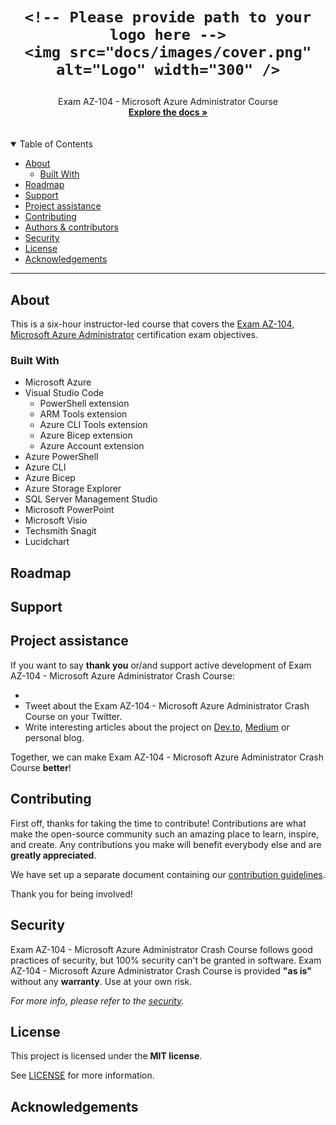 <h1 align="center">
  
    <!-- Please provide path to your logo here -->
    <img src="docs/images/cover.png" alt="Logo" width="300" />
  </a>
</h1>

<div align="center">
  Exam AZ-104 - Microsoft Azure Administrator Course
  <br />
  <a href="#about"><strong>Explore the docs »</strong></a>
  <br />
  <br />
 
</div>

<div align="center">
<br />



</div>

<details open="open">
<summary>Table of Contents</summary>

- [About](#about)
  - [Built With](#built-with)
- [Roadmap](#roadmap)
- [Support](#support)
- [Project assistance](#project-assistance)
- [Contributing](#contributing)
- [Authors & contributors](#authors--contributors)
- [Security](#security)
- [License](#license)
- [Acknowledgements](#acknowledgements)

</details>

---

## About

This is a six-hour instructor-led course that covers the [Exam AZ-104, Microsoft Azure Administrator](https://docs.microsoft.com/en-us/learn/certifications/exams/az-104) certification exam objectives.

### Built With

- Microsoft Azure
- Visual Studio Code
  - PowerShell extension
  - ARM Tools extension
  - Azure CLI Tools extension
  - Azure Bicep extension
  - Azure Account extension
- Azure PowerShell
- Azure CLI
- Azure Bicep
- Azure Storage Explorer
- SQL Server Management Studio
- Microsoft PowerPoint
- Microsoft Visio
- Techsmith Snagit
- Lucidchart

## Roadmap



## Support



## Project assistance

If you want to say **thank you** or/and support active development of Exam AZ-104 - Microsoft Azure Administrator Crash Course:

-
- Tweet about the Exam AZ-104 - Microsoft Azure Administrator Crash Course on your Twitter.
- Write interesting articles about the project on [Dev.to](https://dev.to/), [Medium](https://medium.com/) or personal blog.

Together, we can make Exam AZ-104 - Microsoft Azure Administrator Crash Course **better**!

## Contributing

First off, thanks for taking the time to contribute! Contributions are what make the open-source community such an amazing place to learn, inspire, and create. Any contributions you make will benefit everybody else and are **greatly appreciated**.

We have set up a separate document containing our [contribution guidelines](docs/CONTRIBUTING.md).

Thank you for being involved!



## Security

Exam AZ-104 - Microsoft Azure Administrator Crash Course follows good practices of security, but 100% security can't be granted in software.
Exam AZ-104 - Microsoft Azure Administrator Crash Course is provided **"as is"** without any **warranty**. Use at your own risk.

_For more info, please refer to the [security](docs/SECURITY.md)._

## License

This project is licensed under the **MIT license**.

See [LICENSE](LICENSE) for more information.

## Acknowledgements

